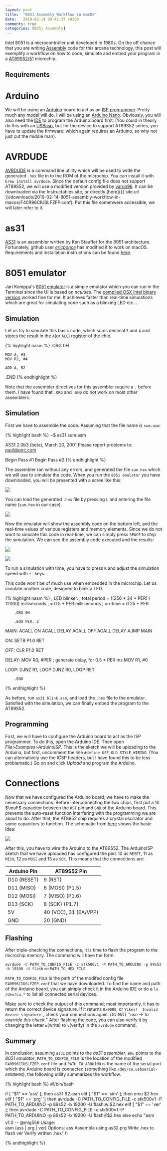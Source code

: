 ```yaml
---
layout: post
title:  "8051 Assembly Workflow in macOS"
date:   2019-02-14 09:42:37 +0300
comments: true
categories: [8051 Assembly]
---
```


Intel 8051 is a microcontroller unit developed in 1980s. On the off chance that you are writing [Assembly](https://en.wikipedia.org/wiki/Assembly_language) code for this arcane technology, this post will exemplify a workflow on how to code, simulate and embed your program in a [AT89S52/51](https://www.microchip.com/wwwproducts/en/at89s52) microchip.

## Requirements

# Arduino

We will be using an [Arduino](https://www.arduino.cc) board to act as an [ISP programmer](https://www.arduino.cc/en/tutorial/arduinoISP). Pretty much any model will do, I will be using an [Arduino Nano](https://store.arduino.cc/usa/arduino-nano). Obviously, you will also need the [IDE](https://www.arduino.cc/en/Main/Software) to program the Arduino board first. (You could in theory do this with an [USBasp](https://www.fischl.de/usbasp/), but for the device to support AT89S52 series, you have to update the firmware: which again requires an Arduino, so why not just cut the middle man).

# AVRDUDE

[AVRDUDE](https://www.nongnu.org/avrdude/) is a command line utility which will be used to write the generated `.hex` file in to the ROM of the microchip. You can install it with `brew install avrdude`. Since the default config file does not support AT89S52, we will use a modified version provided by [varun96](https://www.instructables.com/id/Programming-AT89s52-Using-USBasp-ISP-Programmer/). It can be downloaded via the Instructables site, or directly [here]({{ site.url }}/downloads/2019-02-14-8051-assembly-workflow-in-macos/F40R96CIUSLFZFP.conf). Put this file somehwere accessible, we will later refer to it.

# as31

[AS31](https://www.pjrc.com/tech/8051/tools/as31-doc.html) is an assembler written by Ken Stauffer for the 8051 architecture. Fortunately, github user [_ericponce_](https://github.com/ericponce) has modified it to work on macOS. Requirements and installation instructions can be found [here](https://github.com/ericponce/as31).

# 8051 emulator
Jari Komppa's [8051 emulator](http://sol.gfxile.net/8051.html) is a simple emulator which you can run in the Terminal since the UI is based on _ncurses_. The [compiled OSX Intel binary version](http://sol.gfxile.net/zip/emu8051_072.dmg) worked fine for me. It achieves faster than real-time simulations which are great for simulating code such as a blinking LED etc...

## Simulation
Let us try to simulate this basic code, which sums decimal `3` and `4` and stores the result in the `A`(or `ACC`) register of the chip.

{% highlight nasm %}
.ORG 0H

    MOV A, #3
    MOV R2, #4

    ADD A, R2

.END
{% endhighlight %}

Note that the assembler directives for this assembler require a `.` before them. I have found that `.ORG` and `.END` do not work on most other assemblers.

## Simulation

First we have to assemble the code. Assuming that the file name is `sum.asm`:

{% highlight bash %}
~$ as31 sum.asm

AS31 2.0b3 (beta), March 20, 2001
Please report problems to: paul@pjrc.com

Begin Pass #1
Begin Pass #2
{% endhighlight %}

The assembler ran without any errors, and generated the file `sum.hex` which we will use to simulate the code. When you run the `8051 emulator` you have downloaded, you will be presented with a scree like this:

![](/assets/2019-02-14-8051-assembly-workflow-in-macos/emu0.png)

You can load the generated `.hex` file by pressing `L` and entering the file name (`sum.hex` in our case).

![](/assets/2019-02-14-8051-assembly-workflow-in-macos/emu1.png)

Now the emulator will show the assembly code on the bottom left, and the real-time values of various registers and memory elements. Since we do not want to simulate this code in real-time, we can simply press `SPACE` to _step_ the simulation. We can see the assembly code executed and the results:

![](/assets/2019-02-14-8051-assembly-workflow-in-macos/emu2.png)

![](/assets/2019-02-14-8051-assembly-workflow-in-macos/emu3.png)

To run a simulation with time, you have to press `R` and adjust the simulation speed with `+-` keys.

This code won't be of much use when embedded in the microchip. Let us simulate another code, designed to blink a LED.

{% highlight nasm %}
; LED blinker.
; total period = ((256 * 24 * PER) / 12000) milliseconds
; = 0.5 * PER milliseconds
; on-time = 0.25 * PER

        .ORG 0H

        .EQU PER, 2

MAIN:   ACALL ON
        ACALL DELAY
        ACALL OFF
        ACALL DELAY
        AJMP MAIN

ON:     SETB P1.0
        RET

OFF:    CLR P1.0
        RET

DELAY:  MOV R0, #PER ; generate delay, for 0.5 * PER ms
        MOV R1, #0

LOOP:   DJNZ R1, LOOP
        DJNZ R0, LOOP
        RET

        .END
{% endhighlight %}

As before, run `as31 blink.asm`, and load the `.hex` file to the emulator. Satisfied with the simulation, we can finally embed the program to the AT89S52.

## Programming

First, we will have to configure the Arduino board to act as the ISP programmer. To do this, open the Arduino IDE. Then open *File>Examples>ArduinoISP*. This is the sketch we will be uploading to the Arduino, but first, uncomment the line `#define USE_OLD_STYLE_WIRING
`(You can alternatively use the ICSP headers, but I have found this to be less problematic.) Go on and click _Upload_ and program the Arduino.

# Connections

Now that we have configured the Arduino board, we have to make the necessary connections. Before interconnecting the two chips, first put a 10 $\muF$ capacitor between the `RST` pin and `GND` of the Arduino board. This prevents the auto-reset function interfering with the programming we are about to do. After that, the AT8952 chip requires a crystal oscillator and some capacitors to function. The schematic from [here](http://ernstc.dk/arduino/at89s.html) shows the basic idea:

![](/assets/2019-02-14-8051-assembly-workflow-in-macos/conn.jpg)

After this, you have to wire the Arduino to the AT89S52. The ArduinoISP sketch that we have uploaded has configured the pins 10 as `RESET`, 11 as `MISO`, 12 as `MOSI` and 13 as `SCK`. This means that the connections are:

| Arduino Pin | AT89S52 Pin |
|-------------|-------------|
| D10 (RESET) | 9 (RST)     |
| D11 (MISO)  | 6 (MOSI) (P1.5)   |
| D12 (MOSI)  | 7 (MISO) (P1.6)   |
| D13 (SCK)   | 8 (SCK)  (P1.7)   |
| 5V         | 40 (VCC), 31 (EA/VPP)   |
| GND         | 20 (GND)   |

## Flashing

After triple-checking the connections, it is time to flash the program to the microchip memory. The command will have the form:

`avrdude -C PATH_TO_CONFIG_FILE -c stk500v1 -P PATH_TO_ARDUINO -p 89s52 -b 19200 -U flash:w:PATH_TO_HEX_FILE`

`PATH_TO_CONFIG_FILE` is the path of the modifed config file `F40R96CIUSLFZFP.conf` that we have downloaded. To find the name and path of the Arduino board, you can simply check it in the Arduino IDE or do a `ls /dev/cu.*` to list all connected serial devices.

Make sure to check the output of this command; most importantly, it has to return the correct device signature. If it returns `0x0000`, or `Yikes!  Invalid device signature.`, check your connections again. _DO NOT_ "_use -F to override this check._" After flashing the code, you can also verify it by changing the letter `w`(write) to `v`(verify) in the `avrdude` command.

## Summary

In conclusion, assuming `as31` points to the _as31 assembler_, `emu` points to the _8051 emulator_, `PATH_TO_CONFIG_FILE` is the location of the modified `F40R96CIUSLFZFP.conf` file and `PATH_TO_ARDUINO` is the name of the serial port which the Arduino board is connected (something like `/dev/cu.usbserial-A9OZNH9X`), the following utility summarizes the workflow.

{% highlight bash %}
#!/bin/bash

if [ "$1" == 'ass' ]; then
    as31 $2.asm
elif [ "$1" == 'sim' ]; then
    emu $2.hex
elif [ "$1" == 'prg' ]; then
    avrdude -C PATH_TO_CONFIG_FILE -c stk500v1 -P PATH_TO_ARDUINO -p 89s52 -b 19200 -U flash:w:$2.hex
elif [ "$1" == 'ver' ]; then
    avrdude -C PATH_TO_CONFIG_FILE -c stk500v1 -P PATH_TO_ARDUINO -p 89s52 -b 19200 -U flash:v:$2.hex
else
    echo "asm v1.0 -- @mlg556
Usage:  
  asm (ass | prg | ver)
Options:
  ass    Assemble using as32
  prg    Write .hex to flash
  ver    Verify written .hex"
fi

{% endhighlight %}
